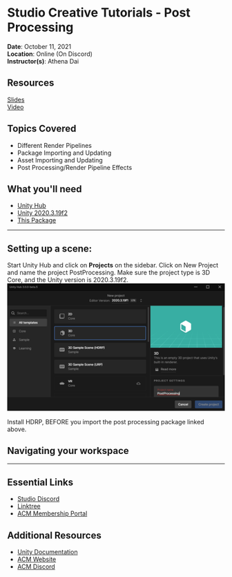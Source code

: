 # Studio Creative Tutorials - Post Processing
 
**Date**: October 11, 2021<br>
**Location**: Online (On Discord)<br>
**Instructor(s)**: Athena Dai
 
## Resources
[Slides]()<br>
[Video]()<br>
 
## Topics Covered
* Different Render Pipelines
* Package Importing and Updating
* Asset Importing and Updating
* Post Processing/Render Pipeline Effects
 
## What you'll need
* [Unity Hub](https://unity.com/download)
* [Unity 2020.3.19f2](https://unity3d.com/unity/qa/lts-releases)
* [This Package](https://drive.google.com/file/d/1c-HtCTB4gnkF9j676lfUNTWDpNo5VmZx/view?usp=sharing)
---
## Setting up a scene:
Start Unity Hub and click on **Projects** on the sidebar. Click on New Project and name the project PostProcessing. Make sure the project type is 3D Core, and the Unity version is 2020.3.19f2.
![ScreenShot](Screenshots/PostProcessCreation.png)<br>

Install HDRP, BEFORE you import the post processing package linked above.
 
## Navigating your workspace

---

## Essential Links
- [Studio Discord](https://discord.com/invite/bBk2Mcw)
- [Linktree](https://linktr.ee/acmstudio)
- [ACM Membership Portal](https://members.uclaacm.com/)
## Additional Resources
- [Unity Documentation](https://docs.unity3d.com/Manual/index.html)
- [ACM Website](https://www.uclaacm.com/)
- [ACM Discord](https://discord.com/invite/eWmzKsY)
 
 
